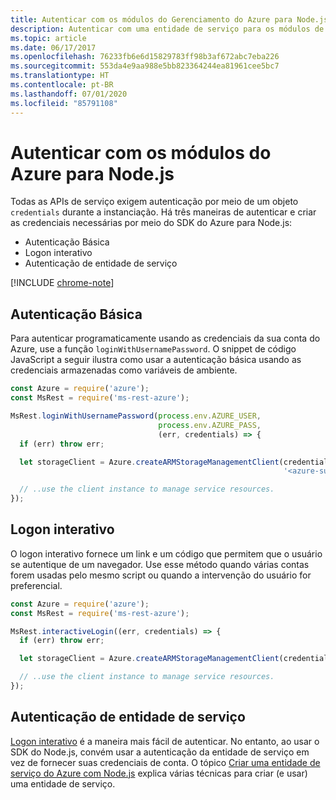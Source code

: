 ```yaml
---
title: Autenticar com os módulos do Gerenciamento do Azure para Node.js
description: Autenticar com uma entidade de serviço para os módulos de gerenciamento do Azure para Node.js
ms.topic: article
ms.date: 06/17/2017
ms.openlocfilehash: 76233fb6e6d15829783ff98b3af672abc7eba226
ms.sourcegitcommit: 553da4e9aa988e5bb823364244ea81961cee5bc7
ms.translationtype: HT
ms.contentlocale: pt-BR
ms.lasthandoff: 07/01/2020
ms.locfileid: "85791108"
---
```

# <a name="authenticate-with-the-azure-modules-for-nodejs"></a>Autenticar com os módulos do Azure para Node.js

Todas as APIs de serviço exigem autenticação por meio de um objeto `credentials` durante a instanciação. Há três maneiras de autenticar e criar as credenciais necessárias por meio do SDK do Azure para Node.js: 

- Autenticação Básica
- Logon interativo
- Autenticação de entidade de serviço

[!INCLUDE [chrome-note](includes/chrome-note.md)]

## <a name="basic-authentication"></a>Autenticação Básica

Para autenticar programaticamente usando as credenciais da sua conta do Azure, use a função `loginWithUsernamePassword`. O snippet de código JavaScript a seguir ilustra como usar a autenticação básica usando as credenciais armazenadas como variáveis de ambiente. 

```javascript
const Azure = require('azure');
const MsRest = require('ms-rest-azure');

MsRest.loginWithUsernamePassword(process.env.AZURE_USER, 
                                 process.env.AZURE_PASS, 
                                 (err, credentials) => {
  if (err) throw err;

  let storageClient = Azure.createARMStorageManagementClient(credentials, 
                                                             '<azure-subscription-id>');

  // ..use the client instance to manage service resources.
});
```

## <a name="interactive-login"></a>Logon interativo

O logon interativo fornece um link e um código que permitem que o usuário se autentique de um navegador. Use esse método quando várias contas forem usadas pelo mesmo script ou quando a intervenção do usuário for preferencial.

```javascript
const Azure = require('azure');
const MsRest = require('ms-rest-azure');

MsRest.interactiveLogin((err, credentials) => {
  if (err) throw err;

  let storageClient = Azure.createARMStorageManagementClient(credentials, '<azure-subscription-id>');

  // ..use the client instance to manage service resources.
});
```

## <a name="service-principal-authentication"></a>Autenticação de entidade de serviço

[Logon interativo](#interactive-login) é a maneira mais fácil de autenticar. No entanto, ao usar o SDK do Node.js, convém usar a autenticação da entidade de serviço em vez de fornecer suas credenciais de conta. O tópico [Criar uma entidade de serviço do Azure com Node.js](./node-sdk-azure-authenticate-principal.md) explica várias técnicas para criar (e usar) uma entidade de serviço. 
